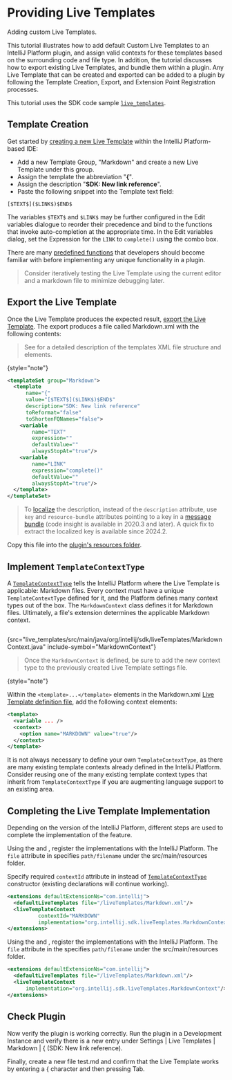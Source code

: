 <!-- Copyright 2000-2025 JetBrains s.r.o. and contributors. Use of this source code is governed by the Apache 2.0 license. -->

# Providing Live Templates

<link-summary>Adding custom Live Templates.</link-summary>

This tutorial illustrates how to add default Custom Live Templates to an IntelliJ Platform plugin, and assign valid contexts for these templates based on the surrounding code and file type.
In addition, the tutorial discusses how to export existing Live Templates, and bundle them within a plugin.
Any Live Template that can be created and exported can be added to a plugin by following the Template Creation, Export, and Extension Point Registration processes.

This tutorial uses the SDK code sample [`live_templates`](%gh-sdk-samples-master%/live_templates).

## Template Creation

Get started by [creating a new Live Template](https://www.jetbrains.com/idea/help/creating-and-editing-live-templates.html) within the IntelliJ Platform-based IDE:
* Add a new Template Group, "Markdown" and create a new Live Template under this group.
* Assign the template the abbreviation "**{**".
* Assign the description "**SDK: New link reference**".
* Paste the following snippet into the <control>Template text</control> field:

```text
[$TEXT$]($LINK$)$END$
```

The variables `$TEXT$` and `$LINK$` may be further configured in the <control>Edit variables</control> dialogue to reorder their precedence and bind to the functions that invoke auto-completion at the appropriate time.
In the <control>Edit variables</control> dialog, set the <control>Expression</control> for the `LINK` to `complete()` using the combo box.

There are many [predefined functions](https://www.jetbrains.com/help/idea/template-variables.html#predefined_functions) that developers should become familiar with before implementing any unique functionality in a plugin.

> Consider iteratively testing the Live Template using the current editor and a markdown file to minimize debugging later.
>

## Export the Live Template

Once the Live Template produces the expected result, [export the Live Template](https://www.jetbrains.com/help/idea/sharing-live-templates.html).
The export produces a file called <path>Markdown.xml</path> with the following contents:

> See [](live_templates_configuration_file.md) for a detailed description of the templates XML file structure and elements.
>
{style="note"}

```xml
<templateSet group="Markdown">
  <template
      name="{"
      value="[$TEXT$]($LINK$)$END$"
      description="SDK: New link reference"
      toReformat="false"
      toShortenFQNames="false">
    <variable
        name="TEXT"
        expression=""
        defaultValue=""
        alwaysStopAt="true"/>
    <variable
        name="LINK"
        expression="complete()"
        defaultValue=""
        alwaysStopAt="true"/>
  </template>
</templateSet>
```

> To [localize](providing_translations.md) the description, instead of the `description` attribute, use `key` and `resource-bundle` attributes pointing to a key in a [message bundle](internationalization.md#message-bundles) (code insight is available in 2020.3 and later).
> A quick fix to extract the localized key is available since 2024.2.

Copy this file into the [plugin's resources folder](%gh-sdk-samples-master%/live_templates/src/main/resources/liveTemplates).

## Implement `TemplateContextType`

A [`TemplateContextType`](%gh-ic%/platform/analysis-api/src/com/intellij/codeInsight/template/TemplateContextType.java) tells the IntelliJ Platform where the Live Template is applicable: Markdown files.
Every context must have a unique `TemplateContextType` defined for it, and the Platform defines many context types out of the box.
The `MarkdownContext` class defines it for Markdown files.
Ultimately, a file's extension determines the applicable Markdown context.

```java
```
{src="live_templates/src/main/java/org/intellij/sdk/liveTemplates/MarkdownContext.java" include-symbol="MarkdownContext"}

> Once the `MarkdownContext` is defined, be sure to add the new context type to the previously created Live Template settings file.
>
{style="note"}

Within the `<template>...</template>` elements in the <path>Markdown.xml</path> [Live Template definition file](#export-the-live-template), add the following context elements:

```xml
<template>
  <variable ... />
  <context>
    <option name="MARKDOWN" value="true"/>
  </context>
</template>
```

It is not always necessary to define your own `TemplateContextType`, as there are many existing template contexts already defined in the IntelliJ Platform.
Consider reusing one of the many existing template context types that inherit from `TemplateContextType` if you are augmenting language support to an existing area.

## Completing the Live Template Implementation

Depending on the version of the IntelliJ Platform, different steps are used to complete the implementation of the feature.

<tabs>

<tab title="2022.3+">

Using the <include from="snippets.topic" element-id="ep"><var name="ep" value="com.intellij.defaultLiveTemplates"/></include> and <include from="snippets.topic" element-id="ep"><var name="ep" value="com.intellij.liveTemplateContext"/></include>, register the implementations with the IntelliJ Platform.
The `file` attribute in <include from="snippets.topic" element-id="ep"><var name="ep" value="com.intellij.defaultLiveTemplates"/></include> specifies `path/filename` under the <path>src/main/resources</path> folder.

Specify required `contextId` attribute in <include from="snippets.topic" element-id="ep"><var name="ep" value="com.intellij.liveTemplateContext"/></include> instead of [`TemplateContextType`](%gh-ic%/platform/analysis-api/src/com/intellij/codeInsight/template/TemplateContextType.java) constructor (existing declarations will continue working).

```xml
<extensions defaultExtensionNs="com.intellij">
  <defaultLiveTemplates file="/liveTemplates/Markdown.xml"/>
  <liveTemplateContext
          contextId="MARKDOWN"
          implementation="org.intellij.sdk.liveTemplates.MarkdownContext"/>
</extensions>
```

</tab>

<tab title="Earlier versions">

Using the <include from="snippets.topic" element-id="ep"><var name="ep" value="com.intellij.defaultLiveTemplates"/></include> and <include from="snippets.topic" element-id="ep"><var name="ep" value="com.intellij.liveTemplateContext"/></include>, register the implementations with the IntelliJ Platform.
The `file` attribute in the <include from="snippets.topic" element-id="ep"><var name="ep" value="com.intellij.defaultLiveTemplates"/></include> specifies `path/filename` under the <path>src/main/resources</path> folder.

```xml
<extensions defaultExtensionNs="com.intellij">
  <defaultLiveTemplates file="/liveTemplates/Markdown.xml"/>
  <liveTemplateContext
      implementation="org.intellij.sdk.liveTemplates.MarkdownContext"/>
</extensions>
```

</tab>

</tabs>

## Check Plugin

Now verify the plugin is working correctly.
Run the plugin in a Development Instance and verify there is a new entry under <ui-path>Settings | Live Templates | Markdown | \{ (SDK: New link reference)</ui-path>.

Finally, create a new file <path>test.md</path> and confirm that the Live Template works by entering a <shortcut>{</shortcut> character and then pressing <shortcut>Tab</shortcut>.
